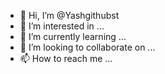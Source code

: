 - 👋 Hi, I’m @Yashgithubst
- 👀 I’m interested in ...
- 🌱 I’m currently learning ...
- 💞️ I’m looking to collaborate on ...
- 📫 How to reach me ...

<!---
Yashgithubst/Yashgithubst is a ✨ special ✨ repository because its `README.md` (this file) appears on your GitHub profile.
You can click the Preview link to take a look at your changes.
--->
